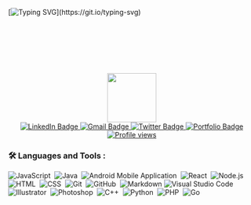 [![Typing SVG](https://readme-typing-svg.herokuapp.com?color=%2336BCF7&center=true&vCenter=true&width=600&lines=Hi+there+👋,+I+am+Atique+Ahmad;+Welcome+to+My+Profile!;Computer+Engineer;Programming+experience;Graphic+Designer;Always+learning+new+things+;Android+Developer;Web+Developer+community+member;Software+Developer;)](https://git.io/typing-svg)

<br />
<br />
<br />


<br />
<br />
<br />

<div id="header" align="center">
   <a href="https://atique22.github.io/atiquedesigns/">
     <img src="https://media.giphy.com/media/M9gbBd9nbDrOTu1Mqx/giphy.gif" width="100"/>
  </a>
  <div id="badges">
      <a href="https://www.linkedin.com/in/atiqueahmad/">
        <img src="https://img.shields.io/badge/LinkedIn-blue?style=for-the-badge&logo=linkedin&logoColor=white" alt="LinkedIn Badge"/>
      </a>
      <a href="mailto:engr.atique.ahmad@gmail.com">
        <img src="https://img.shields.io/badge/Gmail-red?style=for-the-badge&logo=gmail&logoColor=white" alt="Gmail Badge"/>
      </a>
      <a href="https://twitter.com/atiqueahmadch">
        <img src="https://img.shields.io/badge/Twitter-blue?style=for-the-badge&logo=twitter&logoColor=white" alt="Twitter Badge"/>
      </a>
     <a href="https://atique22.github.io/portfolio-atq/">
        <img src="https://img.shields.io/badge/Portfolio-orange?style=for-the-badge&logo=Portfolio&logoColor=white" alt="Portfolio Badge"/>
      </a>
    <!-- PROFILE VIEW COUNT -->
      <a href="https://atique22.github.io/atiquedesigns/">
          <img src="https://komarev.com/ghpvc/?username=atique22&style=for-the-badge"  alt="Profile views">
      </a>
   </div>
</div>



### :hammer_and_wrench: Languages and Tools :

![JavaScript](https://img.shields.io/badge/-JavaScript-05122A?style=flat&logo=javascript)&nbsp;
![Java](https://img.shields.io/badge/-Java-05122A?style=flat&logo=java)&nbsp;
![Android Mobile Application](https://img.shields.io/badge/-Android-05122A?style=flat&logo=android)&nbsp;
![React](https://img.shields.io/badge/-React-05122A?style=flat&logo=react)&nbsp;
![Node.js](https://img.shields.io/badge/-Node.js-05122A?style=flat&logo=node.js)&nbsp;
![HTML](https://img.shields.io/badge/-HTML-05122A?style=flat&logo=HTML5)&nbsp;
![CSS](https://img.shields.io/badge/-CSS-05122A?style=flat&logo=CSS3&logoColor=1572B6)&nbsp;
![Git](https://img.shields.io/badge/-Git-05122A?style=flat&logo=git)&nbsp;
![GitHub](https://img.shields.io/badge/-GitHub-05122A?style=flat&logo=github)&nbsp;
![Markdown](https://img.shields.io/badge/-Markdown-05122A?style=flat&logo=markdown)
![Visual Studio Code](https://img.shields.io/badge/-Visual%20Studio%20Code-05122A?style=flat&logo=visual-studio-code&logoColor=007ACC)&nbsp;
![Illustrator](https://img.shields.io/badge/-Illustrator-05122A?style=flat&logo=adobe-illustrator)&nbsp;
![Photoshop](https://img.shields.io/badge/-Photoshop-05122A?style=flat&logo=adobe-photoshop)&nbsp;
![C++](https://img.shields.io/badge/C%2B%2B-00599C?style=flat&logo=c%2B%2B&logoColor=white)&nbsp;
![Python](https://img.shields.io/badge/Python-3776AB?style=flat&logo=python&logoColor=white)&nbsp;
![PHP](https://img.shields.io/badge/PHP-777BB4?style=flat&logo=php&logoColor=white)&nbsp;
![Go](https://img.shields.io/badge/Go-00ADD8?style=flat&logo=go&logoColor=white)&nbsp;



<!--
**Atique22/Atique22** is a ✨ _special_ ✨ repository because its `README.md` (this file) appears on your GitHub profile.
<img src="https://komarev.com/ghpvc/?username=Atique22e&style=flat-square&color=blue" alt=""/>


### <i class="fa fa-gear fa-spin fa-2x" style="color: firebrick"></i> A passionate developer
Here are some ideas to get you started:

- 🔭 I’m currently working on ...
- 🌱 I’m currently learning ...
- 👯 I’m looking to collaborate on ...
- 🤔 I’m looking for help with ...
- 💬 Ask me about ...
- 📫 How to reach me: ...
- 😄 Pronouns: ...
- ⚡ Fun fact: ...
-->
